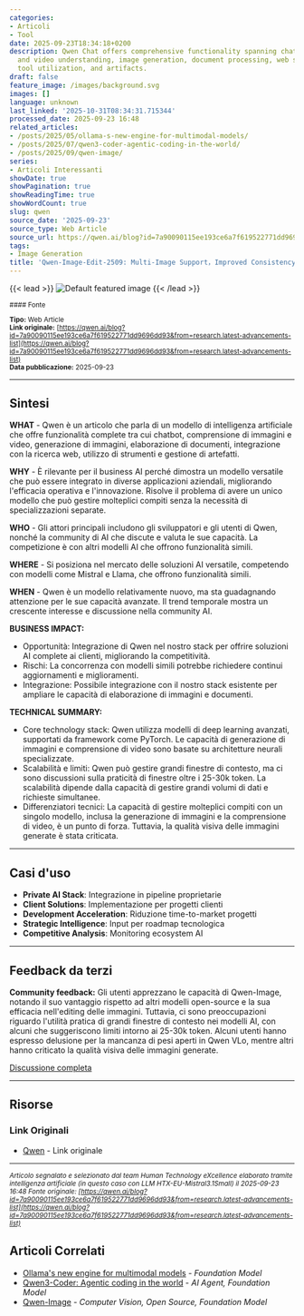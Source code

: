 ```yaml
---
categories:
- Articoli
- Tool
date: 2025-09-23T18:34:18+0200
description: Qwen Chat offers comprehensive functionality spanning chatbot, image
  and video understanding, image generation, document processing, web search integration,
  tool utilization, and artifacts.
draft: false
feature_image: /images/background.svg
images: []
language: unknown
last_linked: '2025-10-31T08:34:31.715344'
processed_date: 2025-09-23 16:48
related_articles:
- /posts/2025/05/ollama-s-new-engine-for-multimodal-models/
- /posts/2025/07/qwen3-coder-agentic-coding-in-the-world/
- /posts/2025/09/qwen-image/
series:
- Articoli Interessanti
showDate: true
showPagination: true
showReadingTime: true
showWordCount: true
slug: qwen
source_date: '2025-09-23'
source_type: Web Article
source_url: https://qwen.ai/blog?id=7a90090115ee193ce6a7f619522771dd9696dd93&from=research.latest-advancements-list
tags:
- Image Generation
title: 'Qwen-Image-Edit-2509: Multi-Image Support，Improved Consistency'
---
```


{{< lead >}}
![Default featured image](/images/background.svg)
{{< /lead >}}

<small>
#### Fonte

**Tipo:** Web Article  
**Link originale:** [https://qwen.ai/blog?id=7a90090115ee193ce6a7f619522771dd9696dd93&from=research.latest-advancements-list](https://qwen.ai/blog?id=7a90090115ee193ce6a7f619522771dd9696dd93&from=research.latest-advancements-list)  
**Data pubblicazione:** 2025-09-23

</small>

---

## Sintesi

**WHAT** - Qwen è un articolo che parla di un modello di intelligenza artificiale che offre funzionalità complete tra cui chatbot, comprensione di immagini e video, generazione di immagini, elaborazione di documenti, integrazione con la ricerca web, utilizzo di strumenti e gestione di artefatti.

**WHY** - È rilevante per il business AI perché dimostra un modello versatile che può essere integrato in diverse applicazioni aziendali, migliorando l'efficacia operativa e l'innovazione. Risolve il problema di avere un unico modello che può gestire molteplici compiti senza la necessità di specializzazioni separate.

**WHO** - Gli attori principali includono gli sviluppatori e gli utenti di Qwen, nonché la community di AI che discute e valuta le sue capacità. La competizione è con altri modelli AI che offrono funzionalità simili.

**WHERE** - Si posiziona nel mercato delle soluzioni AI versatile, competendo con modelli come Mistral e Llama, che offrono funzionalità simili.

**WHEN** - Qwen è un modello relativamente nuovo, ma sta guadagnando attenzione per le sue capacità avanzate. Il trend temporale mostra un crescente interesse e discussione nella community AI.

**BUSINESS IMPACT:**
- Opportunità: Integrazione di Qwen nel nostro stack per offrire soluzioni AI complete ai clienti, migliorando la competitività.
- Rischi: La concorrenza con modelli simili potrebbe richiedere continui aggiornamenti e miglioramenti.
- Integrazione: Possibile integrazione con il nostro stack esistente per ampliare le capacità di elaborazione di immagini e documenti.

**TECHNICAL SUMMARY:**
- Core technology stack: Qwen utilizza modelli di deep learning avanzati, supportati da framework come PyTorch. Le capacità di generazione di immagini e comprensione di video sono basate su architetture neurali specializzate.
- Scalabilità e limiti: Qwen può gestire grandi finestre di contesto, ma ci sono discussioni sulla praticità di finestre oltre i 25-30k token. La scalabilità dipende dalla capacità di gestire grandi volumi di dati e richieste simultanee.
- Differenziatori tecnici: La capacità di gestire molteplici compiti con un singolo modello, inclusa la generazione di immagini e la comprensione di video, è un punto di forza. Tuttavia, la qualità visiva delle immagini generate è stata criticata.

---

## Casi d'uso

- **Private AI Stack**: Integrazione in pipeline proprietarie
- **Client Solutions**: Implementazione per progetti clienti
- **Development Acceleration**: Riduzione time-to-market progetti
- **Strategic Intelligence**: Input per roadmap tecnologica
- **Competitive Analysis**: Monitoring ecosystem AI

---

## Feedback da terzi

**Community feedback:** Gli utenti apprezzano le capacità di Qwen-Image, notando il suo vantaggio rispetto ad altri modelli open-source e la sua efficacia nell'editing delle immagini. Tuttavia, ci sono preoccupazioni riguardo l'utilità pratica di grandi finestre di contesto nei modelli AI, con alcuni che suggeriscono limiti intorno ai 25-30k token. Alcuni utenti hanno espresso delusione per la mancanza di pesi aperti in Qwen VLo, mentre altri hanno criticato la qualità visiva delle immagini generate.

[Discussione completa](https://qwenlm.github.io/blog/qwen-image/)

---


## Risorse

### Link Originali
- [Qwen](https://qwen.ai/blog?id=7a90090115ee193ce6a7f619522771dd9696dd93&from=research.latest-advancements-list) - Link originale


---

*<small>Articolo segnalato e selezionato dal team Human Technology eXcellence elaborato tramite intelligenza artificiale (in questo caso con LLM HTX-EU-Mistral3.1Small) il 2025-09-23 16:48
Fonte originale: [https://qwen.ai/blog?id=7a90090115ee193ce6a7f619522771dd9696dd93&from=research.latest-advancements-list](https://qwen.ai/blog?id=7a90090115ee193ce6a7f619522771dd9696dd93&from=research.latest-advancements-list)</small>*

## Articoli Correlati

- [Ollama's new engine for multimodal models](/posts/2025/05/ollama-s-new-engine-for-multimodal-models/) - *Foundation Model*
- [Qwen3-Coder: Agentic coding in the world](/posts/2025/07/qwen3-coder-agentic-coding-in-the-world/) - *AI Agent, Foundation Model*
- [Qwen-Image](/posts/2025/09/qwen-image/) - *Computer Vision, Open Source, Foundation Model*
